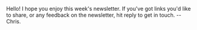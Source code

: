 Hello! I hope you enjoy this week's newsletter. If you've got links you'd like to share, or any feedback on the newsletter, hit reply to get in touch. -- Chris.
